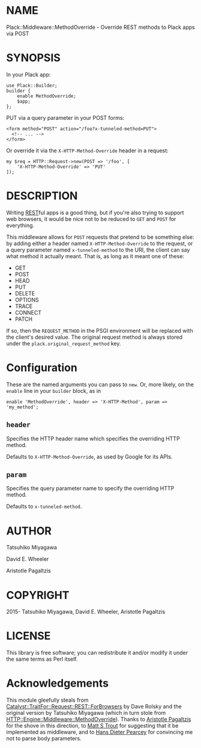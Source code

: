 # NAME

Plack::Middleware::MethodOverride - Override REST methods to Plack apps via POST

# SYNOPSIS

In your Plack app:

    use Plack::Builder;
    builder {
        enable MethodOverride;
        $app;
    };

PUT via a query parameter in your POST forms:

    <form method="POST" action="/foo?x-tunneled-method=PUT">
      <!-- ... -->
    </form>

Or override it via the `X-HTTP-Method-Override` header in a request:

    my $req = HTTP::Request->new(POST => '/foo', [
        'X-HTTP-Method-Override' => 'PUT'
    ]);

# DESCRIPTION

Writing
[REST](http://en.wikipedia.org/wiki/Representational_State_Transfer)ful apps
is a good thing, but if you're also trying to support web browsers, it would
be nice not to be reduced to `GET` and `POST` for everything.

This middleware allows for `POST` requests that pretend to be something else:
by adding either a header named `X-HTTP-Method-Override` to the request, or
a query parameter named `x-tunneled-method` to the URI, the client can say
what method it actually meant. That is, as long as it meant one of these:

- GET
- POST
- HEAD
- PUT
- DELETE
- OPTIONS
- TRACE
- CONNECT
- PATCH

If so, then the `REQUEST_METHOD` in the PSGI environment will be replaced
with the client's desired value. The original request method is always stored
under the `plack.original_request_method` key.

# Configuration

These are the named arguments you can pass to `new`. Or, more likely, on the
`enable` line in your `builder` block, as in

    enable 'MethodOverride', header => 'X-HTTP-Method', param => 'my_method';

## `header`

Specifies the HTTP header name which specifies the overriding HTTP method.

Defaults to `X-HTTP-Method-Override`, as used by Google for its APIs.

## `param`

Specifies the query parameter name to specify the overriding HTTP method.

Defaults to `x-tunneled-method`.

# AUTHOR

Tatsuhiko Miyagawa

David E. Wheeler

Aristotle Pagaltzis

# COPYRIGHT

2015- Tatsuhiko Miyagawa, David E. Wheeler, Aristotle Pagaltzis

# LICENSE

This library is free software; you can redistribute it and/or modify
it under the same terms as Perl itself.

# Acknowledgements

This module gleefully steals from
[Catalyst::TraitFor::Request::REST::ForBrowsers](https://metacpan.org/pod/Catalyst::TraitFor::Request::REST::ForBrowsers) by Dave Rolsky and the
original version by Tatsuhiko Miyagawa (which in turn stole from
[HTTP::Engine::Middleware::MethodOverride](https://metacpan.org/pod/HTTP::Engine::Middleware::MethodOverride)). Thanks to [Aristotle
Pagaltzis](http://plasmasturm.org/) for the shove in this direction, to [Matt
S Trout](http://www.trout.me.uk/) for suggesting that it be implemented as
middleware, and to [Hans Dieter Pearcey](http://www.weftsoar.net/) for
convincing me not to parse body parameters.
